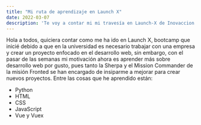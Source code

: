 ```yaml
---
title: "Mi ruta de aprendizaje en Launch X"
date: 2022-03-07
description: 'Te voy a contar mi mi travesía en Launch-X de Inovaccion Virtual'
---
```


Hola a todos, quiciera contar como me ha ido en Launch X, bootcamp que inicié debido a que en la universidad es necesario trabajar con una empresa y crear un proyecto enfocado en el desarrollo web, sin embargo, con el pasar de las semanas mi motivación ahora es aprender más sobre desarrollo web por gusto, pues tanto la Sherpa y el Mission Commander de la misión Fronted se han encargado de insiparme a mejorar para crear nuevos proyectos. Entre las cosas que he aprendido están:

- Python
- HTML
- CSS
- JavaScript
- Vue y Vuex
